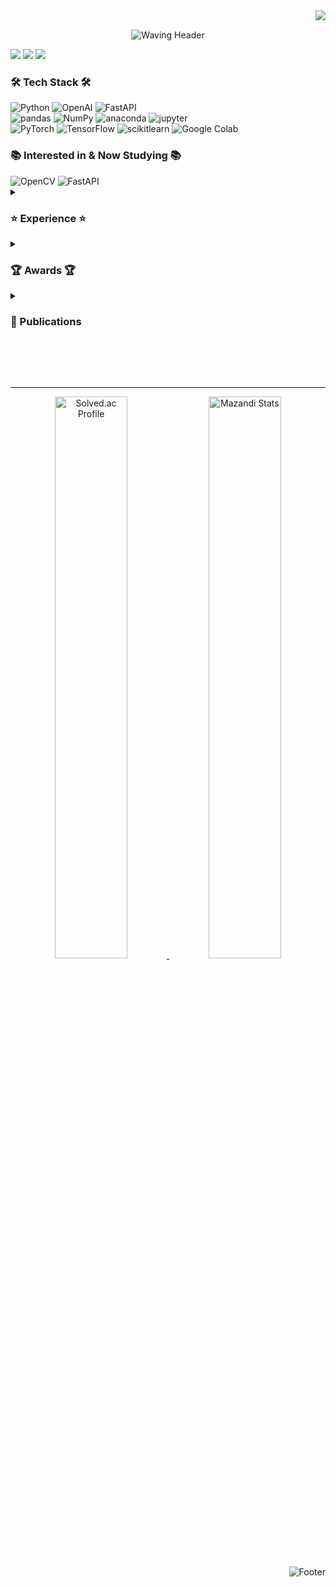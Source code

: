 <div align="right">
<img src="https://komarev.com/ghpvc/?username=juyeonbae&&style=flat-square" align="right"/>
<div align="left">
<br>
<p align = "center">
<img src="https://capsule-render.vercel.app/api?type=waving&color=FE9A2E&height=150&section=header&text=juyeonbae&fontColor=FFFFFF&fontSize=60&font=Nerko+One" alt="Waving Header" />
</p>
<a href="https://zo0oz.tistory.com/"><img src="https://img.shields.io/badge/Tistory-000000?style=flat-square&logo=Tistory&logoColor=white&link=https://zo0oz.tistory.com"/></a> <a href="mailto:juyeonbae.dev@gmail.com"><img src="https://img.shields.io/badge/Gmail-EA4335?style=flat-square&logo=Gmail&logoColor=white&link=mailto:juyeonbae.dev@gmail.com"/></a> <a href="https://www.linkedin.com/in/juyeon-bae-78214b239"><img src="https://img.shields.io/badge/linkedin-0A66C2?style=flat-square&logo=linkedin&logoColor=white&link=https://www.linkedin.com/in/juyeon-bae-78214b239"/></a> 


<h3>🛠 Tech Stack 🛠</h3>
<img src="https://img.shields.io/badge/Python-3776AB?style=flat-square&logo=Python&logoColor=white" alt="Python"/>
<img src="https://img.shields.io/badge/OpenAI-412991?style=flat-square&logo=OpenAI&logoColor=white" alt="OpenAI"/>
<img src="https://img.shields.io/badge/FastAPI-009688?style=flat-square&logo=FastAPI&logoColor=white" alt="FastAPI"/>
<br>
<img src="https://img.shields.io/badge/pandas-150458?style=flat-square&logo=pandas&logoColor=white" alt="pandas"/>
<img src="https://img.shields.io/badge/NumPy-013243?style=flat-square&logo=NumPy&logoColor=white" alt="NumPy"/>
<img src="https://img.shields.io/badge/anaconda-44A833?style=flat-square&logo=anaconda&logoColor=white" alt="anaconda"/>
<img src="https://img.shields.io/badge/jupyter-F37626?style=flat-square&logo=jupyter&logoColor=white" alt="jupyter"/>
<br>
<img src="https://img.shields.io/badge/PyTorch-EE4C2C?style=flat-square&logo=PyTorch&logoColor=white" alt="PyTorch"/>
<img src="https://img.shields.io/badge/TensorFlow-FF6F00?style=flat-square&logo=TensorFlow&logoColor=white" alt="TensorFlow"/>
<img src="https://img.shields.io/badge/scikitlearn-F7931E?style=flat-square&logo=scikitlearn&logoColor=white" alt="scikitlearn"/>
<img src="https://img.shields.io/badge/GoogleColab-F9AB00?style=flat-square&logo=GoogleColab&logoColor=white" alt="Google Colab"/>

<h3>📚 Interested in & Now Studying 📚 </h3>
<img src="https://img.shields.io/badge/OpenCV-5C3EE8?style=for-the-badge&logo=OpenCV&logoColor=white" alt="OpenCV"/>
<img src="https://img.shields.io/badge/FastAPI-009688?style=for-the-badge&logo=FastAPI&logoColor=white" alt="FastAPI"/>

<details>
<summary><h3>⭐ Experience ⭐</h3></summary>

- **Kakao Corp. X Goorm.io | Kakao tech Bootcamp 1st** (2024.07.01 ~ present)
  - participating in Generative AI Developing part.
- **Naver Connect Foundation | BoostCourse <Data Science 2024> Coaching Study: 2024** (2024.07.29 ~ 2024.08.25)
  - Studying Data Science.
</details>

<details>
<summary><h3>🏆 Awards 🏆</h3></summary>

- **Excellence Award**  
  [2023 Fall Semester Graduation Project] - Capstone Design Course  
  *Department of Computer Science and Engineering, Ewha Womans University* - *December 10, 2023*
  
- **Bronze Award**  
  [2023 Ewha Engineering Capstone Design Contest] - Single Major Category  
  *Ewha Womans University ELTEC College of Engineering* - *December 6, 2023*
  
- **Excellent Paper Award - Bronze**  
  "Music Leader: A Music Score Conversion Application for the Visually Impaired"  
  *Korea Information Technology Association* - *November 24, 2023*
  
- **Excellent Paper Award - Silver**  
  "Estimation of Music Object Positions through Pixel Counting in the Preprocessing of Sheet Music Images"  
  *Korea Information Technology Association* - *June 2, 2023*

</details>

<details>
  <summary><h3>📄 Publications</h3></summary>

#### 1. "Music Reader": A Sheet Music Conversion Application for the Visually Impaired  
- **Conference**: Proceedings of KIIT Conference  
- **Published**: November 2023 (pp. 813-815)  
- **Authors**: Isun Lee, Yeonso Cho, Juyeon Bae  
- **Link**: 


#### 2. Estimating Positions of Music Objects by Calculating Pixel Counts in Pre-processing Sheet Music Images  
- **Conference**: Proceedings of KIIT Conference  
- **Published**: June 2023 (pp. 479-481)  
- **Authors**: Isun Lee, Yeonso Cho, Juyeon Bae, Yuran Oh  
- **Link**: 



</details>
</p>
<!--
<h3 align="center">🛠 Tech Stack 🛠</h3>

<h4 align="center"> Techs that I've used at least once </h4>

<p align="center">
    <img src="https://img.shields.io/badge/Python-3776AB?style=for-the-badge&logo=Python&logoColor=white" alt="Python"/>
    <img src="https://img.shields.io/badge/OpenAI-412991?style=for-the-badge&logo=OpenAI&logoColor=white" alt="OpenAI"/>
    <img src="https://img.shields.io/badge/FastAPI-009688?style=for-the-badge&logo=FastAPI&logoColor=white" alt="FastAPI"/>
  <br>
    <img src="https://img.shields.io/badge/pandas-150458?style=for-the-badge&logo=pandas&logoColor=white" alt="pandas"/>
    <img src="https://img.shields.io/badge/NumPy-013243?style=for-the-badge&logo=NumPy&logoColor=white" alt="NumPy"/>
    <img src="https://img.shields.io/badge/anaconda-44A833?style=for-the-badge&logo=anaconda&logoColor=white" alt="anaconda"/>
    <img src="https://img.shields.io/badge/jupyter-F37626?style=for-the-badge&logo=jupyter&logoColor=white" alt="jupyter"/>
  <br>
    <img src="https://img.shields.io/badge/PyTorch-EE4C2C?style=for-the-badge&logo=PyTorch&logoColor=white" alt="PyTorch"/>
    <img src="https://img.shields.io/badge/TensorFlow-FF6F00?style=for-the-badge&logo=TensorFlow&logoColor=white" alt="TensorFlow"/>
    <img src="https://img.shields.io/badge/scikitlearn-F7931E?style=for-the-badge&logo=scikitlearn&logoColor=white" alt="scikitlearn"/>
    <img src="https://img.shields.io/badge/GoogleColab-F9AB00?style=for-the-badge&logo=GoogleColab&logoColor=white" alt="Google Colab"/>
  <br>
  <!--
    <img src="https://img.shields.io/badge/HTML5-E34F26?style=for-the-badge&logo=HTML5&logoColor=white" alt="HTML5"/>
    <img src="https://img.shields.io/badge/CSS3-1572B6?style=for-the-badge&logo=CSS3&logoColor=white" alt="CSS3"/>
    <img src="https://img.shields.io/badge/JavaScript-F7DF1E?style=for-the-badge&logo=JavaScript&logoColor=white" alt="JavaScript"/>
    <img src="https://img.shields.io/badge/pycharm-000000?style=for-the-badge&logo=pycharm&logoColor=white" alt="PyCharm"/>
  <img src="https://img.shields.io/badge/AndroidStudio-3DDC84?style=for-the-badge&logo=AndroidStudio&logoColor=white" alt="Android Studio"/>-->

</p>
<!--
<br>
<h3 align="center"> 📚 Interested in & Now Studying 📚 </h3>
<p align="center">
    <img src="https://img.shields.io/badge/OpenCV-5C3EE8?style=for-the-badge&logo=OpenCV&logoColor=white" alt="OpenCV"/>
      <img src="https://img.shields.io/badge/FastAPI-009688?style=for-the-badge&logo=FastAPI&logoColor=white" alt="FastAPI"/>
</p>

<br>
<div align="center" style="margin: auto; width: fit-content; padding: 10px; border: 2px solid red;">
  <h3> 📧 Contact 📧 </h3>
  <a href="https://www.linkedin.com">
    <img src="https://img.shields.io/badge/linkedin-%230077B5.svg?style=for-the-badge&logo=linkedin&logoColor=white"/>
  </a>
  <a href="https://zo0oz.tistory.com">
    <img alt="tistory" src="https://img.shields.io/badge/tistory-ff5544?style=for-the-badge&logo=tistory&logoColor=white" />
  </a>
  <a href="mailto:juyeonbae.dev@gmail.com">
    <img alt="Gmail" src="https://img.shields.io/badge/Gmail-D14836?style=for-the-badge&logo=gmail&logoColor=white" />
  </a>
</div>
-->

<br>
<br>
<br>
<hr>

<div align="center">
<a href="https://solved.ac/ilnyu0756/">
<img src="http://mazassumnida.wtf/api/v2/generate_badge?boj=ilnyu0756" alt="Solved.ac Profile" width="48%" />
</a> <img src="http://mazandi.herokuapp.com/api?handle=ilnyu0756&theme=dark" alt="Mazandi Stats" width="48%" />

</div>
<!--<br>
<div algin="center">
<a href="s">
<img src="https://github-readme-stats.vercel.app/api?username=juyeonbae&theme=gruvbox&show_icons=true&hide_border=true" width="56%" />

<img src="https://github-readme-streak-stats.herokuapp.com/?user=kritika-pattalam&theme=gruvbox&hide_border=true" width="%" > 
<img src="http://github-profile-summary-cards.vercel.app/api/cards/repos-per-language?username=juyeonbae&theme=gruvbox&exclude={exclude}" width="40%" > -->

</a>
</div>

<img src="https://capsule-render.vercel.app/api?type=waving&color=FE9A2E&height=100&section=footer" alt="Footer">

